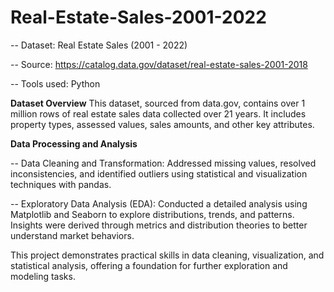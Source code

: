 # Real-Estate-Sales-2001-2022

-- Dataset: Real Estate Sales (2001 - 2022)

-- Source: https://catalog.data.gov/dataset/real-estate-sales-2001-2018

-- Tools used: Python

**Dataset Overview**
This dataset, sourced from data.gov, contains over 1 million rows of real estate sales data collected over 21 years. It includes property types, assessed values, sales amounts, and other key attributes.

**Data Processing and Analysis**

-- Data Cleaning and Transformation:
  Addressed missing values, resolved inconsistencies, and identified outliers using statistical and visualization techniques with pandas.

-- Exploratory Data Analysis (EDA):
  Conducted a detailed analysis using Matplotlib and Seaborn to explore distributions, trends, and patterns. Insights were derived through metrics and distribution theories to better understand market behaviors.

This project demonstrates practical skills in data cleaning, visualization, and statistical analysis, offering a foundation for further exploration and modeling tasks.

